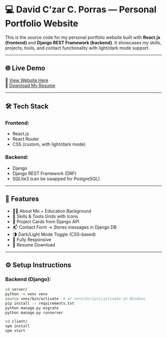 # 💻 David C’zar C. Porras — Personal Portfolio Website

This is the source code for my personal portfolio website built with **React.js (frontend)** and **Django REST Framework (backend)**. It showcases my skills, projects, tools, and contact functionality with light/dark mode support.

---

## 🌐 Live Demo

🚀 [View Website Here](https://your-domain-or-vercel-link.com)  
📄 [Download My Resume](./client/src/assets/Porras_Resume.pdf)

---

## 🛠️ Tech Stack

### Frontend:
- React.js
- React Router
- CSS (custom, with light/dark mode)

### Backend:
- Django
- Django REST Framework (DRF)
- SQLite3 (can be swapped for PostgreSQL)

---

## 🔑 Features

- 👨‍💻 About Me + Education Background
- 🧠 Skills & Tools Grids with Icons
- 📂 Project Cards from Django API
- 📬 Contact Form → Stores messages in Django DB
- 🌗 Dark/Light Mode Toggle (CSS-based)
- 📱 Fully Responsive
- 📝 Resume Download

---

## ⚙️ Setup Instructions

### Backend (Django):

```bash
cd server/
python -m venv venv
source venv/bin/activate  # or venv\Scripts\activate on Windows
pip install -r requirements.txt
python manage.py migrate
python manage.py runserver

cd client/
npm install
npm start

